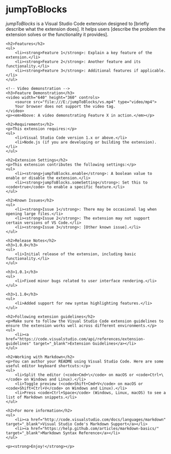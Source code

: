 <!DOCTYPE html>
<html lang="en">
<head>
    <meta charset="UTF-8">
    <meta name="viewport" content="width=device-width, initial-scale=1.0">
    <title>jumpToBlocks README</title>
</head>
<body>
    <h1>jumpToBlocks</h1>
    <p><em>jumpToBlocks</em> is a Visual Studio Code extension designed to [briefly describe what the extension does]. It helps users [describe the problem the extension solves or the functionality it provides].</p>

    <h2>Features</h2>
    <ul>
        <li><strong>Feature 1</strong>: Explain a key feature of the extension.</li>
        <li><strong>Feature 2</strong>: Another feature and its functionality.</li>
        <li><strong>Feature 3</strong>: Additional features if applicable.</li>
    </ul>

    <!-- Video demonstration -->
    <h3>Feature Demonstration</h3>
    <video width="640" height="360" controls>
        <source src="file:///E:/jumpToBlocks/vs.mp4" type="video/mp4">
        Your browser does not support the video tag.
    </video>
    <p><em>Above: A video demonstrating Feature X in action.</em></p>

    <h2>Requirements</h2>
    <p>This extension requires:</p>
    <ul>
        <li>Visual Studio Code version 1.x or above.</li>
        <li>Node.js (if you are developing or building the extension).</li>
    </ul>

    <h2>Extension Settings</h2>
    <p>This extension contributes the following settings:</p>
    <ul>
        <li><strong>jumpToBlocks.enable</strong>: A boolean value to enable or disable the extension.</li>
        <li><strong>jumpToBlocks.someSetting</strong>: Set this to <code>true</code> to enable a specific feature.</li>
    </ul>

    <h2>Known Issues</h2>
    <ul>
        <li><strong>Issue 1</strong>: There may be occasional lag when opening large files.</li>
        <li><strong>Issue 2</strong>: The extension may not support certain versions of VS Code.</li>
        <li><strong>Issue 3</strong>: [Other known issue].</li>
    </ul>

    <h2>Release Notes</h2>
    <h3>1.0.0</h3>
    <ul>
        <li>Initial release of the extension, including basic functionality.</li>
    </ul>

    <h3>1.0.1</h3>
    <ul>
        <li>Fixed minor bugs related to user interface rendering.</li>
    </ul>

    <h3>1.1.0</h3>
    <ul>
        <li>Added support for new syntax highlighting features.</li>
    </ul>

    <h2>Following extension guidelines</h2>
    <p>Make sure to follow the Visual Studio Code extension guidelines to ensure the extension works well across different environments.</p>
    <ul>
        <li><a href="https://code.visualstudio.com/api/references/extension-guidelines" target="_blank">Extension Guidelines</a></li>
    </ul>

    <h2>Working with Markdown</h2>
    <p>You can author your README using Visual Studio Code. Here are some useful editor keyboard shortcuts:</p>
    <ul>
        <li>Split the editor (<code>Cmd+\</code> on macOS or <code>Ctrl+\</code> on Windows and Linux).</li>
        <li>Toggle preview (<code>Shift+Cmd+V</code> on macOS or <code>Shift+Ctrl+V</code> on Windows and Linux).</li>
        <li>Press <code>Ctrl+Space</code> (Windows, Linux, macOS) to see a list of Markdown snippets.</li>
    </ul>

    <h2>For more information</h2>
    <ul>
        <li><a href="http://code.visualstudio.com/docs/languages/markdown" target="_blank">Visual Studio Code's Markdown Support</a></li>
        <li><a href="https://help.github.com/articles/markdown-basics/" target="_blank">Markdown Syntax Reference</a></li>
    </ul>

    <p><strong>Enjoy!</strong></p>
</body>
</html>
